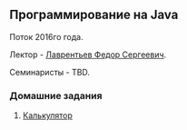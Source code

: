 ## Программирование на Java

Поток 2016го года.

Лектор - [Лаврентьев Федор Сергеевич](https://github.com/fediq).

Семинаристы - TBD.

### Домашние задания

1. [Калькулятор](tasks/01-Calculator.md)
